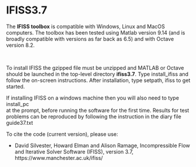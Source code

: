 # IFISS3.7
The <b> IFISS toolbox</b> is compatible with Windows, Linux and MacOS computers. The toolbox has been tested using Matlab version 9.14 (and is broadly compatible with versions as far back as 6.5) and with Octave version 8.2.

 <br>

To install IFISS the gzipped file must be unzipped and MATLAB or Octave should be launched in the top-level directory <b> ifiss3.7</b>. Type install_ifiss and follow the on-screen instructions. After installation, type setpath, ifiss to get started. <br>


If installing IFISS on a windows machine then you will also need to type <br>
install_pc <br>
at the prompt, before running the software for the first time. Results for test problems can be reproduced by following the instruction in the diary file<br>
guide37.txt

To cite the code (current version), please use:
<ul>
<li>
David Silvester, Howard Elman and Alison Ramage,
Incompressible Flow and Iterative Solver Software (IFISS), version 3.7,
https://www.manchester.ac.uk/ifiss/
</ul>
